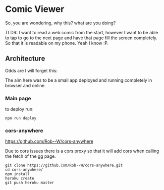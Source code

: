 # Comic Viewer

So, you are wondering, why this? what are you doing?

TLDR: I want to read a web comic from the start, however I want to be able to tap to go to the next page and have that page fill the screen completely. So that it is readable on my phone. Yeah I know :P. 

## Architecture

Odds are I will forget this:

The aim here was to be a small app deployed and running completely in browser and online. 

### Main page

to deploy run:
```
npm run deploy
```

### cors-anywhere 

https://github.com/Rob--W/cors-anywhere

Due to cors issues there is a cors proxy so that it will add cors when calling the fetch of the gg page. 

```
git clone https://github.com/Rob--W/cors-anywhere.git
cd cors-anywhere/
npm install
heroku create
git push heroku master
```